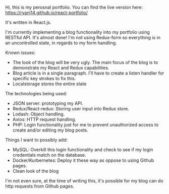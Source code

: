 Hi, this is my perosnal portfolio. You can find the live version here: https://ryanj14.github.io/react-portfolio/

It's written in React.js.

I'm currently implementing a blog functionality into my portfolio using RESTful API. It's almost done!
I'm not using Redux-form so everything is in an uncontrolled state, in regards to my form handling.

Known issues:
- The look of the blog will be very ugly. The main focus of the blog is to demonstrate my React and Redux capabilities.
- Blog article is in a single paragraph. I'll have to create a listen handler for specific key strokes to fix this.
- Localstorage stores the entire state

The technologies being used:

- JSON server: prototyping my API.
- Redux/React-redux: Storing user input into Redux store.
- Lodash: Object handling.
- Axios: HTTP request handling.
- PHP: Login functionality just for me to prevent unauthorized access to create and/or editing my blog posts.

Things I want to possibly add:
  - MySQL: Overkill this login functionality and check to see if my login credentials match on the database.
  - Docker/Kurbernetes: Deploy it these way as oppose to using Github pages.
  - Clean look of the blog

I'm not even sure, at the time of writing this, it's possible for my blog can do http requests from Github pages.

